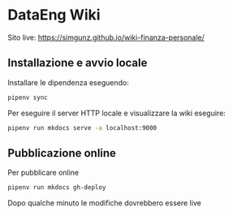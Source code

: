# DataEng Wiki

Sito live: https://simgunz.github.io/wiki-finanza-personale/

## Installazione e avvio locale

Installare le dipendenza eseguendo:

```bash
pipenv sync
```

Per eseguire il server HTTP locale e visualizzare la wiki eseguire:

```bash
pipenv run mkdocs serve -a localhost:9000
```

## Pubblicazione online

Per pubblicare online

```bash
pipenv run mkdocs gh-deploy
```

Dopo qualche minuto le modifiche dovrebbero essere live

